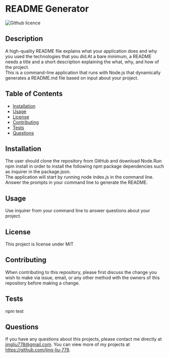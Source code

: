 # README Generator
  ![Github licence](http://img.shields.io/badge/license-MIT-blue.svg)
  
  
  ## Description 
  A high-quality README file explains what your application does and why you used the technologies that you did.At a bare minimum, a README needs a title and a short description explaining the what, why, and how of the project. <br />This is a command-line application that runs with Node.js that dynamically generates a README.md file based on input about your project. 
  
  ## Table of Contents
  * [Installation](#installation)
  * [Usage](#usage)
  * [License](#license)
  * [Contributing](#contributing)
  * [Tests](#tests)
  * [Questions](#questions)
  
  ## Installation 
  The user should clone the repository from GitHub and download Node.Run npm install in order to install the following npm package dependencies such as inquirer in the package.json.<br />The application will start by running node index.js in the command line. <br />Answer the prompts in your command line to generate the README.
  
  ## Usage 
  Use inquirer from your command line to answer questions about your project.
  
  ## License 
  This project is license under MIT
  
  ## Contributing 
  When contributing to this repository, please first discuss the change you wish to make via issue, email, or any other method with the owners of this repository before making a change.
  
  ## Tests
  npm test
  
  ## Questions
  If you have any questions about this projects, please contact me directly at jingliu778@gmail.com. You can view more of my projects at https://github.com/jing-liu-778.
